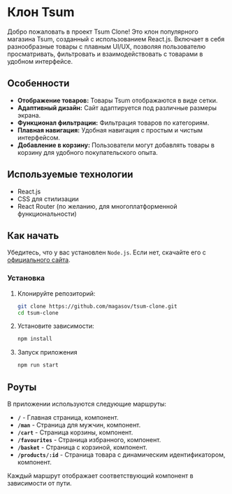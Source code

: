 # Клон Tsum

Добро пожаловать в проект Tsum Clone! Это клон популярного магазина Tsum, созданный с использованием React.js. Включает в себя разнообразные товары с плавным UI/UX, позволяя пользователю просматривать, фильтровать и взаимодействовать с товарами в удобном интерфейсе.

## Особенности

- **Отображение товаров:** Товары Tsum отображаются в виде сетки.
- **Адаптивный дизайн:** Сайт адаптируется под различные размеры экрана.
- **Функционал фильтрации:** Фильтрация товаров по категориям.
- **Плавная навигация:** Удобная навигация с простым и чистым интерфейсом.
- **Добавление в корзину:** Пользователи могут добавлять товары в корзину для удобного покупательского опыта.

## Используемые технологии

- React.js
- CSS для стилизации
- React Router (по желанию, для многоплатформенной функциональности)

## Как начать

Убедитесь, что у вас установлен `Node.js`. Если нет, скачайте его с [официального сайта](https://nodejs.org/).

### Установка

1. Клонируйте репозиторий:
   ```bash
   git clone https://github.com/magasov/tsum-clone.git
   cd tsum-clone
   ```
2. Установите зависимости:

   ```bash
   npm install
   ```

3. Запуск приложения
   ```bash
   npm run start
   ```

## Роуты

В приложении используются следующие маршруты:

- **`/`** - Главная страница, компонент.
- **`/man`** - Страница для мужчин, компонент.
- **`/cart`** - Страница корзины, компонент.
- **`/favourites`** - Страница избранного, компонент.
- **`/basket`** - Страница с корзиной, компонент.
- **`/products/:id`** - Страница товара с динамическим идентификатором, компонент.

Каждый маршрут отображает соответствующий компонент в зависимости от пути.
